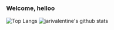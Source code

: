 ### Welcome, helloo

![Top Langs](https://github-readme-stats.vercel.app/api/top-langs/?username=jarivalentine&theme=dark)
![jarivalentine's github stats](https://github-readme-stats.vercel.app/api?username=jarivalentine&count_private=True&show_icons=true&theme=dark)
